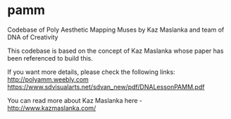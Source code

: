 # pamm
Codebase of Poly Aesthetic Mapping Muses by Kaz Maslanka and team of DNA of Creativity

This codebase is based on the concept of Kaz Maslanka whose paper has been referenced to build this.

If you want more details, please check the following links:
http://polyamm.weebly.com
https://www.sdvisualarts.net/sdvan_new/pdf/DNALessonPAMM.pdf

You can read more about Kaz Maslanka here - http://www.kazmaslanka.com/
